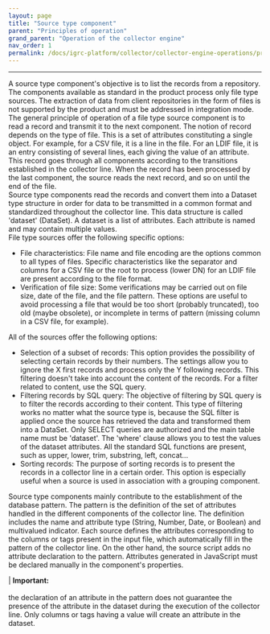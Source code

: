 ```yaml
---
layout: page
title: "Source type component"
parent: "Principles of operation"
grand_parent: "Operation of the collector engine"
nav_order: 1
permalink: /docs/igrc-platform/collector/collector-engine-operations/principles-of-operation/source-type-component/
---
```

---

A source type component's objective is to list the records from a repository. The components available as standard in the product process only file type sources. The extraction of data from client repositories in the form of files is not supported by the product and must be addressed in integration mode.   
The general principle of operation of a file type source component is to read a record and transmit it to the next component. The notion of record depends on the type of file. This is a set of attributes constituting a single object. For example, for a CSV file, it is a line in the file. For an LDIF file, it is an entry consisting of several lines, each giving the value of an attribute. This record goes through all components according to the transitions established in the collector line. When the record has been processed by the last component, the source reads the next record, and so on until the end of the file.   
Source type components read the records and convert them into a Dataset type structure in order for data to be transmitted in a common format and standardized throughout the collector line. This data structure is called 'dataset' (DataSet). A dataset is a list of attributes. Each attribute is named and may contain multiple values.   
File type sources offer the following specific options:

- File characteristics: File name and file encoding are the options common to all types of files. Specific characteristics like the separator and columns for a CSV file or the root to process (lower DN) for an LDIF file are present according to the file format.
- Verification of file size: Some verifications may be carried out on file size, date of the file, and the file pattern. These options are useful to avoid processing a file that would be too short (probably truncated), too old (maybe obsolete), or incomplete in terms of pattern (missing column in a CSV file, for example).

All of the sources offer the following options:

- Selection of a subset of records: This option provides the possibility of selecting certain records by their numbers. The settings allow you to ignore the X first records and process only the Y following records. This filtering doesn't take into account the content of the records. For a filter related to content, use the SQL query.
- Filtering records by SQL query: The objective of filtering by SQL query is to filter the records according to their content. This type of filtering works no matter what the source type is, because the SQL filter is applied once the source has retrieved the data and transformed them into a DataSet. Only SELECT queries are authorized and the main table name must be 'dataset'. The 'where' clause allows you to test the values of the dataset attributes. All the standard SQL functions are present, such as upper, lower, trim, substring, left, concat...
- Sorting records: The purpose of sorting records is to present the records in a collector line in a certain order. This option is especially useful when a source is used in association with a grouping component.   

Source type components mainly contribute to the establishment of the database pattern. The pattern is the definition of the set of attributes handled in the different components of the collector line. The definition includes the name and attribute type (String, Number, Date, or Boolean) and multivalued indicator. Each source defines the attributes corresponding to the columns or tags present in the input file, which automatically fill in the pattern of the collector line. On the other hand, the source script adds no attribute declaration to the pattern. Attributes generated in JavaScript must be declared manually in the component's properties.   

| **Important:** <br><br> the declaration of an attribute in the pattern does not guarantee the presence of the attribute in the dataset during the execution of the collector line. Only columns or tags having a value will create an attribute in the dataset.

